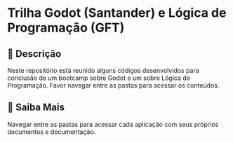 # Trilha Godot (Santander) e Lógica de Programação (GFT)

## 📒 Descrição
Neste repositório está reunido alguns códigos desenvolvidos para conclusão de um bootcamp sobre Godot e um sobre Lógica de Programação. 
Favor navegar entre as pastas para acessar os conteúdos.

## 🔎 Saiba Mais
Navegar entre as pastas para acessar cada aplicação com seus próprios documentos e documentação.
